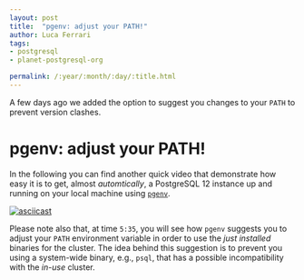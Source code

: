 ```yaml
---
layout: post
title:  "pgenv: adjust your PATH!"
author: Luca Ferrari
tags:
- postgresql
- planet-postgresql-org

permalink: /:year/:month/:day/:title.html
---
```

A few days ago we added the option to suggest you changes to your `PATH` to prevent version clashes.

# pgenv: adjust your PATH!

In the following you can find another quick video that demonstrate how easy it is to get, almost *automtically*, a PostgreSQL 12 instance up and running on your local machine using [`pgenv`](https://github.com/theory/pgenv).

[![asciicast](https://asciinema.org/a/276923.svg)](https://asciinema.org/a/276923)

Please note also that, at time `5:35`, you will see how `pgenv` suggests you to adjust your `PATH` environment variable in order to use the *just installed* binaries for the cluster. The idea behind this suggestion is to prevent you using a system-wide binary, e.g., `psql`, that has a possible incompatibility with the *in-use* cluster.

